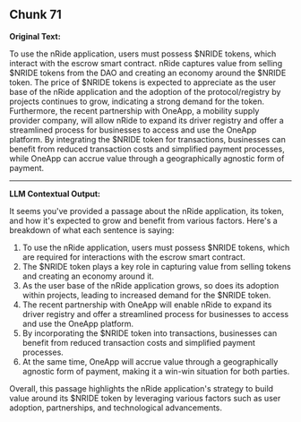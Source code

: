 ## Chunk 71

**Original Text:**

To use the nRide application, users
must possess $NRIDE tokens, which interact with the escrow smart contract. nRide captures value from
selling $NRIDE tokens from the DAO and creating an economy around the $NRIDE token. The price of
$NRIDE tokens is expected to appreciate as the user base of the nRide application and the adoption of the
protocol/registry by projects continues to grow, indicating a strong demand for the token. Furthermore, the recent partnership with OneApp, a mobility supply provider company, will allow nRide
to expand its driver registry and offer a streamlined process for businesses to access and use the OneApp
platform. By integrating the $NRIDE token for transactions, businesses can benefit from reduced
transaction costs and simplified payment processes, while OneApp can accrue value through a
geographically agnostic form of payment.

---

**LLM Contextual Output:**

It seems you've provided a passage about the nRide application, its token, and how it's expected to grow and benefit from various factors. Here's a breakdown of what each sentence is saying:

1. To use the nRide application, users must possess $NRIDE tokens, which are required for interactions with the escrow smart contract.
2. The $NRIDE token plays a key role in capturing value from selling tokens and creating an economy around it.
3. As the user base of the nRide application grows, so does its adoption within projects, leading to increased demand for the $NRIDE token.
4. The recent partnership with OneApp will enable nRide to expand its driver registry and offer a streamlined process for businesses to access and use the OneApp platform.
5. By incorporating the $NRIDE token into transactions, businesses can benefit from reduced transaction costs and simplified payment processes.
6. At the same time, OneApp will accrue value through a geographically agnostic form of payment, making it a win-win situation for both parties.

Overall, this passage highlights the nRide application's strategy to build value around its $NRIDE token by leveraging various factors such as user adoption, partnerships, and technological advancements.
